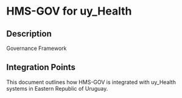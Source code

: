 # HMS-GOV for uy_Health

## Description

Governance Framework

## Integration Points

This document outlines how HMS-GOV is integrated with uy_Health systems in Eastern Republic of Uruguay.
